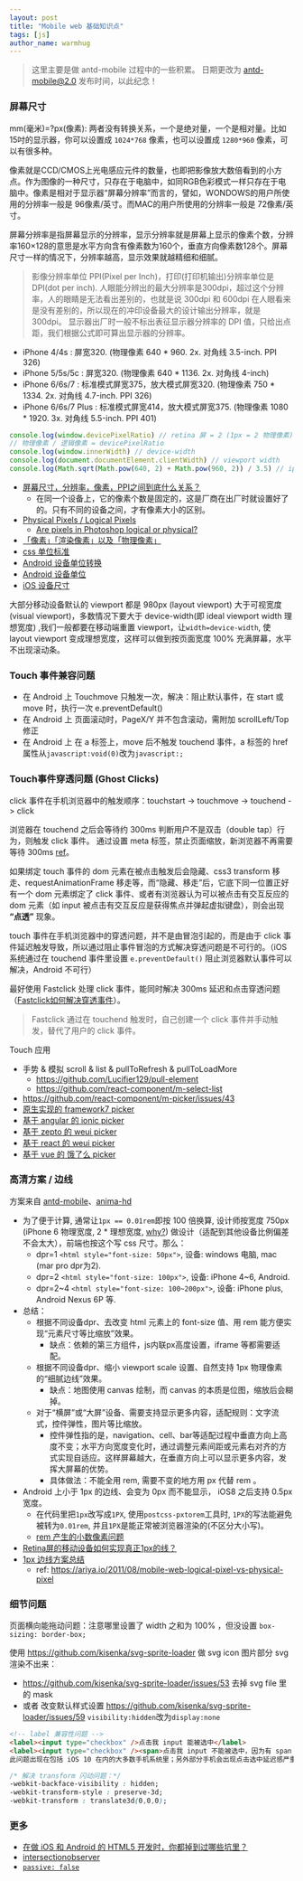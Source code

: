 ```yaml
---
layout: post
title: "Mobile web 基础知识点"
tags: [js]
author_name: warmhug
---
```


> 这里主要是做 antd-mobile 过程中的一些积累。
> 日期更改为 [antd-mobile@2.0](https://github.com/ant-design/ant-design-mobile/issues/1965) 发布时间，以此纪念！

### 屏幕尺寸

mm(毫米)=?px(像素): 两者没有转换关系，一个是绝对量，一个是相对量。比如15吋的显示器，你可以设置成 `1024*768` 像素，也可以设置成 `1280*960` 像素，可以有很多种。

像素就是CCD/CMOS上光电感应元件的数量，也即把影像放大数倍看到的小方点。作为图像的一种尺寸，只存在于电脑中，如同RGB色彩模式一样只存在于电脑中。像素是相对于显示器“屏幕分辨率”而言的，譬如，WONDOWS的用户所使用的分辨率一般是 96像素/英寸。而MAC的用户所使用的分辨率一般是 72像素/英寸。

屏幕分辨率是指屏幕显示的分辨率，显示分辨率就是屏幕上显示的像素个数，分辨率160×128的意思是水平方向含有像素数为160个，垂直方向像素数128个。屏幕尺寸一样的情况下，分辨率越高，显示效果就越精细和细腻。

> 影像分辨率单位 PPI(Pixel per Inch)，打印(打印机输出)分辨率单位是 DPI(dot per inch). 人眼能分辨出的最大分辨率是300dpi，超过这个分辨率，人的眼睛是无法看出差别的，也就是说 300dpi 和 600dpi 在人眼看来是没有差别的，所以现在的冲印设备最大的设计输出分辨率，就是300dpi。
> 显示器出厂时一般不标出表征显示器分辨率的 DPI 值，只给出点距，我们根据公式即可算出显示器的分辨率。

- iPhone 4/4s : 屏宽320. (物理像素 640 * 960. 2x. 对角线 3.5-inch. PPI 326)
- iPhone 5/5s/5c : 屏宽320. (物理像素 640 * 1136. 2x. 对角线 4-inch)
- iPhone 6/6s/7 : 标准模式屏宽375，放大模式屏宽320. (物理像素 750 * 1334. 2x. 对角线 4.7-inch. PPI 326)
- iPhone 6/6s/7 Plus : 标准模式屏宽414，放大模式屏宽375. (物理像素 1080 * 1920. 3x. 对角线 5.5-inch. PPI 401)

```js
console.log(window.devicePixelRatio) // retina 屏 = 2 (1px = 2 物理像素) 6plus = 3
// 物理像素 / 逻辑像素 = devicePixelRatio
console.log(window.innerWidth) // device-width
console.log(document.documentElement.clientWidth) // viewport width
console.log(Math.sqrt(Math.pow(640, 2) + Math.pow(960, 2)) / 3.5) // iphone 4 ppi
```

- [屏幕尺寸，分辨率，像素，PPI之间到底什么关系？](https://www.jianshu.com/p/c3387bcc4f6e)
  - 在同一个设备上，它的像素个数是固定的，这是厂商在出厂时就设置好了的。只有不同的设备之间，才有像素大小的区别。
- [Physical Pixels / Logical Pixels](https://developer.appway.com/screen/ShowSingleRecipe/selectedRecipeId/1429057950522)
  - [Are pixels in Photoshop logical or physical?](https://graphicdesign.stackexchange.com/questions/81055/are-pixels-in-photoshop-logical-or-physical/81083)
- [「像素」「渲染像素」以及「物理像素」](http://www.zhihu.com/question/27261444/answer/35898885)
- [css 单位标准](https://www.w3.org/TR/css3-values/#absolute-lengths)
- [Android 设备单位转换](https://pixplicity.com/dp-px-converter/)
- [Android 设备单位](https://stackoverflow.com/questions/2025282/what-is-the-difference-between-px-dip-dp-and-sp-on-android)
- [iOS 设备尺寸](http://iosres.com/)

大部分移动设备默认的 viewport 都是 980px (layout viewport) 大于可视宽度(visual viewport)，多数情况下要大于 device-width(即 ideal viewport width 理想宽度) ,我们一般都要在移动端重置 viewport，让`width=device-width`, 使 layout viewport 变成理想宽度，这样可以做到按页面宽度 100% 充满屏幕，水平不出现滚动条。

### Touch 事件兼容问题

- 在 Android 上 Touchmove 只触发一次，解决：阻止默认事件，在 start 或move 时，执行一次 e.preventDefault()
- 在 Android 上 页面滚动时，PageX/Y 并不包含滚动，需附加 scrollLeft/Top 修正
- 在 Android 上 在 a 标签上，move 后不触发 touchend 事件，a 标签的 href 属性从`javascript:void(0)`改为`javascript:;`

### Touch事件穿透问题 (Ghost Clicks)

click 事件在手机浏览器中的触发顺序：touchstart -> touchmove -> touchend -> click

浏览器在 touchend 之后会等待约 300ms 判断用户不是双击（double tap）行为，则触发 click 事件。
通过设置 meta 标签，禁止页面缩放，新浏览器不再需要等待 300ms [ref](https://webkit.org/blog/5610/more-responsive-tapping-on-ios/)。

如果绑定 touch 事件的 dom 元素在被点击触发后会隐藏、css3 transform 移走、requestAnimationFrame 移走等，而“隐藏、移走”后，它底下同一位置正好有一个 dom 元素绑定了 click 事件、或者有浏览器认为可以被点击有交互反应的 dom 元素（如 input 被点击有交互反应是获得焦点并弹起虚拟键盘），则会出现 **“点透”** 现象。

touch 事件在手机浏览器中的穿透问题，并不是由冒泡引起的，而是由于 click 事件延迟触发导致，所以通过阻止事件冒泡的方式解决穿透问题是不可行的。（iOS 系统通过在 touchend 事件里设置 `e.preventDefault()` 阻止浏览器默认事件可以解决，Android 不可行）

最好使用 Fastclick 处理 click 事件，能同时解决 300ms 延迟和点击穿透问题（[Fastclick如何解决穿透事件](http://www.cnblogs.com/yexiaochai/p/3442220.html)）。

> Fastclick 通过在 touchend 触发时，自己创建一个 click 事件并手动触发，替代了用户的 click 事件。

Touch 应用

- 手势 & 模拟 scroll & list & pullToRefresh & pullToLoadMore
  - <https://github.com/Lucifier129/pull-element>
  - <https://github.com/react-component/m-select-list>
- <https://github.com/react-component/m-picker/issues/43>
- [原生实现的 framework7 picker](https://github.com/framework7io/Framework7/blob/9f3589b2a2dc9d2119d41887a31309c8e811ec27/src/js/framework7/picker.js)
- [基于 angular 的 ionic picker](https://github.com/ionic-team/ionic/blob/1573043f4e31cabe1bed6bb0f4b171a8575d360d/src/components/picker/picker-column.ts)
- [基于 zepto 的 weui picker](https://github.com/Tencent/weui.js/blob/81deb5c1c3da3e7d4d5d124d4c5da100171b8408/src/picker/picker.js)
- [基于 react 的 weui picker](https://github.com/weui/react-weui/blob/f8b12cd6f383b3e07c64442623839376384e33d0/src/components/picker/picker.js)
- [基于 vue 的 饿了么 picker](https://github.com/ElemeFE/mint-ui/blob/28abcb96cd6f85fae0863b36ef8a24cacf7f721e/packages/picker/src/picker.vue)

### 高清方案 / 边线

方案来自 [antd-mobile](https://github.com/ant-design/ant-design-mobile/issues/683#issuecomment-270117203)、[anima-hd](http://gitlab.xx-inc.com/animajs/anima-hd)

- 为了便于计算, 通常让`1px == 0.01rem`即按 100 倍换算, 设计师按宽度 750px (iPhone 6 物理宽度, 2 * 理想宽度, [why?](https://www.zhihu.com/question/25308946/answer/32240185)) 做设计（适配到其他设备比例偏差不会太大），前端也按这个写 css 尺寸。那么：
  - dpr=1 `<html style="font-size: 50px">`, 设备: windows 电脑, mac (mar pro dpr为2).
  - dpr=2 `<html style="font-size: 100px">`, 设备: iPhone 4~6, Android.
  - dpr=2~4 `<html style="font-size: 100~200px">`, 设备: iPhone plus, Android Nexus 6P 等.
- 总结：
  - 根据不同设备dpr、去改变 html 元素上的 font-size 值、用 rem 能方便实现“元素尺寸等比缩放”效果。
    - 缺点：依赖的第三方组件，js内联px高度设置，iframe 等都需要适配。
  - 根据不同设备dpr、缩小 viewport scale 设置、自然支持 1px 物理像素的“细腻边线”效果。
    - 缺点：地图使用 canvas 绘制，而 canvas 的本质是位图，缩放后会糊掉。
  - 对于“横屏”或“大屏”设备、需要支持显示更多内容，适配规则：文字流式，控件弹性，图片等比缩放。
    - 控件弹性指的是，navigation、cell、bar等适配过程中垂直方向上高度不变；水平方向宽度变化时，通过调整元素间距或元素右对齐的方式实现自适应。这样屏幕越大，在垂直方向上可以显示更多内容，发挥大屏幕的优势。
    - 具体做法：不能全用 rem, 需要不变的地方用 px 代替 rem 。
- Android 上小于 1px 的边线、会变为 0px 而不能显示， iOS8 之后支持 0.5px 宽度。
  - 在代码里把`1px`改写成`1PX`, 使用`postcss-pxtorem`工具时, `1PX`的写法能避免被转为`0.01rem`, 并且`1PX`是能正常被浏览器渲染的(不区分大小写)。
  - [rem 产生的小数像素问题](http://taobaofed.org/blog/2015/11/04/mobile-rem-problem/)
- [Retina屏的移动设备如何实现真正1px的线？](http://jinlong.github.io/2015/05/24/css-retina-hairlines/)
- [1px 边线方案总结](https://www.w3cplus.com/css/fix-1px-for-retina.html)
  - ref: <https://ariya.io/2011/08/mobile-web-logical-pixel-vs-physical-pixel>

### 细节问题

页面横向能拖动问题：注意哪里设置了 width 之和为 100% ，但没设置 `box-sizing: border-box;`

使用 <https://github.com/kisenka/svg-sprite-loader> 做 svg icon 图片部分 svg 渲染不出来：

- <https://github.com/kisenka/svg-sprite-loader/issues/53> 去掉 svg file 里的 mask
- 或者 改变默认样式设置 <https://github.com/kisenka/svg-sprite-loader/issues/59> `visibility:hidden`改为`display:none`

```html
<!-- label 兼容性问题 -->
<label><input type="checkbox" />点击我 input 能被选中</label>
<label><input type="checkbox" /><span>点击我 input 不能被选中，因为有 span 包括</span></label>
此问题出现在包括 iOS 10 在内的大多数手机系统里；另外部分手机会出现点击选中延迟感严重的问题
```

```css
/* 解决 transform 闪动问题：*/
-webkit-backface-visibility : hidden;
-webkit-transform-style : preserve-3d;
-webkit-transform : translate3d(0,0,0);
```

### 更多

- [在做 iOS 和 Android 的 HTML5 开发时，你都掉到过哪些坑里？](https://www.zhihu.com/question/34556725)
- [intersectionobserver](https://developers.google.com/web/updates/2016/04/intersectionobserver)
- [`passive: false`](https://github.com/react-component/m-pull-to-refresh/commit/96474e3a6f9af544b9ad87fe4b7211b274ad1027)
